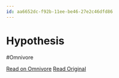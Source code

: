 ```yaml
---
id: aa6652dc-f92b-11ee-be46-27e2c46dfd86
---
```


# Hypothesis
#Omnivore

[Read on Omnivore](https://omnivore.app/me/hypothesis-18ed4d3f04f)
[Read Original](https://hypothes.is/a/hf4sHvkaEe6Pfk_5uMi66w)

